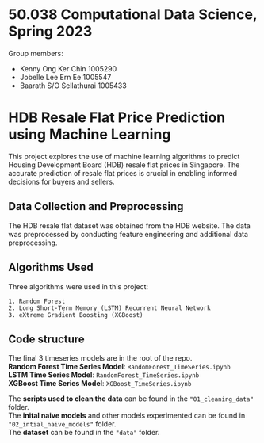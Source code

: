 # 50.038 Computational Data Science, Spring 2023
Group members:
* Kenny Ong Ker Chin 1005290
* Jobelle Lee Ern Ee 1005547
* Baarath S/O Sellathurai 1005433

# HDB Resale Flat Price Prediction using Machine Learning

This project explores the use of machine learning algorithms to predict Housing Development Board (HDB) resale flat prices in Singapore. The accurate prediction of resale flat prices is crucial in enabling informed decisions for buyers and sellers.
## Data Collection and Preprocessing

The HDB resale flat dataset was obtained from the HDB website. The data was preprocessed by conducting feature engineering and additional data preprocessing.
## Algorithms Used

Three algorithms were used in this project:

    1. Random Forest
    2. Long Short-Term Memory (LSTM) Recurrent Neural Network
    3. eXtreme Gradient Boosting (XGBoost)

## Code structure
The final 3 timeseries models are in the root of the repo.<br>
**Random Forest Time Series Model**: `RandomForest_TimeSeries.ipynb`<br>
**LSTM Time Series Model**: `RandomForest_TimeSeries.ipynb`<br>
**XGBoost Time Series Model**: `XGBoost_TimeSeries.ipynb`<br>

The **scripts used to clean the data** can be found in the `"01_cleaning_data"` folder.<br>
The **inital naive models** and other models experimented can be found in `"02_intial_naive_models"` folder.<br>
The **dataset** can be found in the `"data"` folder.<br>
